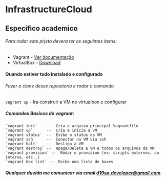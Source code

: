 # InfrastructureCloud

## Especifico academico

###### Para rodar este prjeto devera ter os seguintes items:

- Vagrant - [Ver documentação](https://www.vagrantup.com/intro)
- VirtualBox - [Download](https://www.virtualbox.org/)

#### Quando estiver tudo instalado e configurado

###### Fazer o clone desse repositorio e rodar o comando

`vagrant up`  - Ira construir a VM no virtualbox e configurar

#####  Comandos Basicos do vagrant:
```
`vagrant init`    --  Cria o arquivo principal Vagrantfile
`vagrant up`      --  Cria e inicia a VM
`vagrant status`  --  Exibe o status da VM
`vagrant ssh`     --  Conectar na VM via ssh
`vagrant halt`    --  Desliga a VM
`vagrant destroy` --  Apaga/Deleta a VM e todos os arquivos da VM
`vagrant provision` --  Rodar o provision (ex: scripts externos, ou interno, etc..)
`vagrant box list` --  Exibe uma lista de boxes

```

##### Qualquer duvida me comunicar via email d19sp.developer@gmail.com
